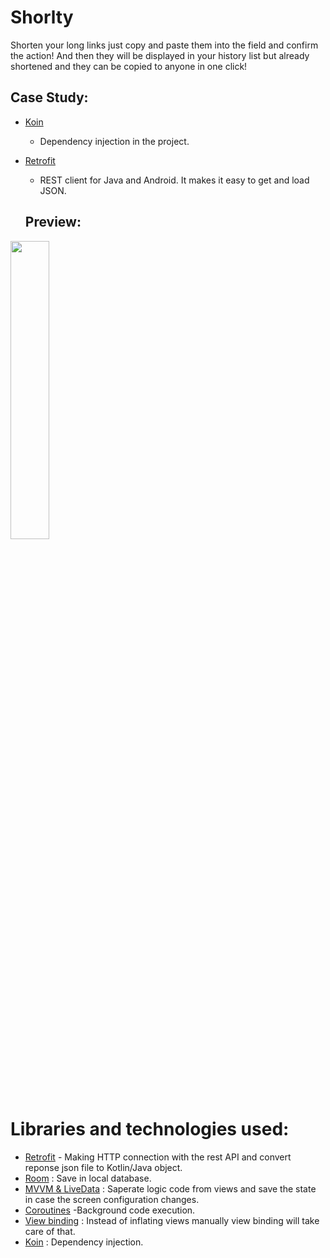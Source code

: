 # Shorlty
Shorten your long links just copy and paste them into the field and confirm the action! And then they will be displayed in your history list but already shortened and they can be copied to anyone in one click!

## Case Study:
* [Koin](https://insert-koin.io/)
  - Dependency injection in the project.
* [Retrofit](https://square.github.io/retrofit/) 
  - REST client for Java and Android. It makes it easy to get and load JSON.

  ## Preview:
<img src="https://user-images.githubusercontent.com/48939805/186481612-ffb3dc3c-50ae-46ee-ac99-0a69665ee49e.gif" width=35% height=35%>

# Libraries and technologies used:
- [Retrofit](https://square.github.io/retrofit/) - Making HTTP connection with the rest API and convert reponse json file to Kotlin/Java object.
- [Room](https://developer.android.com/training/data-storage/room) : Save in local database.
- [MVVM & LiveData](https://developer.android.com/jetpack/docs/guide) : Saperate logic code from views and save the state in case the screen configuration changes.
- [Coroutines](https://kotlinlang.org/docs/coroutines-overview.html) -Background code execution.
- [View binding](https://developer.android.com/topic/libraries/view-binding) : Instead of inflating views manually view binding will take care of that.
- [Koin](https://insert-koin.io/) : Dependency injection.
